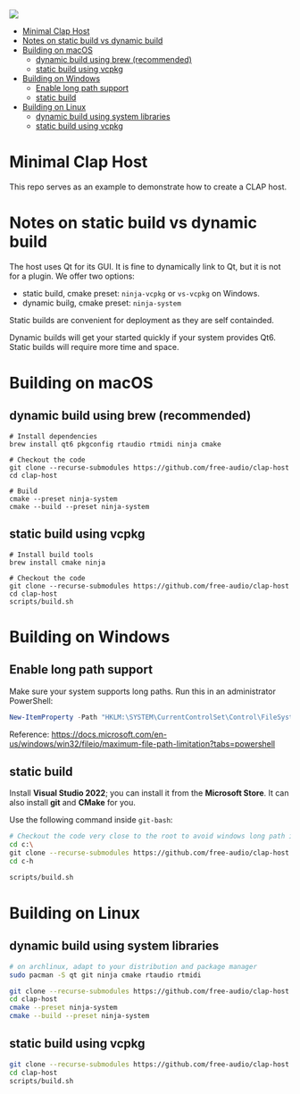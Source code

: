 <br/><a href="https://repology.org/project/clap-host/versions" target="_blank" rel="noopener" title="Packaging status"><img src="https://repology.org/badge/vertical-allrepos/clap-host.svg"></a>

- [Minimal Clap Host](#minimal-clap-host)
- [Notes on static build vs dynamic build](#notes-on-static-build-vs-dynamic-build)
- [Building on macOS](#building-on-macos)
  - [dynamic build using brew (recommended)](#dynamic-build-using-brew-recommended)
  - [static build using vcpkg](#static-build-using-vcpkg)
- [Building on Windows](#building-on-windows)
  - [Enable long path support](#enable-long-path-support)
  - [static build](#static-build)
- [Building on Linux](#building-on-linux)
  - [dynamic build using system libraries](#dynamic-build-using-system-libraries)
  - [static build using vcpkg](#static-build-using-vcpkg-1)

# Minimal Clap Host

This repo serves as an example to demonstrate how to create a CLAP host.

# Notes on static build vs dynamic build

The host uses Qt for its GUI.
It is fine to dynamically link to Qt, but it is not for a plugin.
We offer two options:
- static build, cmake preset: `ninja-vcpkg` or `vs-vcpkg` on Windows.
- dynamic builg, cmake preset: `ninja-system`

Static builds are convenient for deployment as they are self containded.

Dynamic builds will get your started quickly if your system provides Qt6.
Static builds will require more time and space.

# Building on macOS

## dynamic build using brew (recommended)

```shell
# Install dependencies
brew install qt6 pkgconfig rtaudio rtmidi ninja cmake

# Checkout the code
git clone --recurse-submodules https://github.com/free-audio/clap-host
cd clap-host

# Build
cmake --preset ninja-system
cmake --build --preset ninja-system
```

## static build using vcpkg

```shell
# Install build tools
brew install cmake ninja

# Checkout the code
git clone --recurse-submodules https://github.com/free-audio/clap-host
cd clap-host
scripts/build.sh
```

# Building on Windows

## Enable long path support

Make sure your system supports long paths. Run this in an administrator PowerShell:

```powershell
New-ItemProperty -Path "HKLM:\SYSTEM\CurrentControlSet\Control\FileSystem" -Name "LongPathsEnabled" -Value 1 -PropertyType DWORD -Force
```

Reference: https://docs.microsoft.com/en-us/windows/win32/fileio/maximum-file-path-limitation?tabs=powershell

## static build

Install **Visual Studio 2022**; you can install it from the **Microsoft Store**. It can also install **git** and **CMake** for you.

Use the following command inside `git-bash`:
```bash
# Checkout the code very close to the root to avoid windows long path issues...
cd c:\
git clone --recurse-submodules https://github.com/free-audio/clap-host c-h
cd c-h

scripts/build.sh
```

# Building on Linux

## dynamic build using system libraries

```bash
# on archlinux, adapt to your distribution and package manager
sudo pacman -S qt git ninja cmake rtaudio rtmidi

git clone --recurse-submodules https://github.com/free-audio/clap-host
cd clap-host
cmake --preset ninja-system
cmake --build --preset ninja-system
```

## static build using vcpkg

```bash
git clone --recurse-submodules https://github.com/free-audio/clap-host
cd clap-host
scripts/build.sh
```
